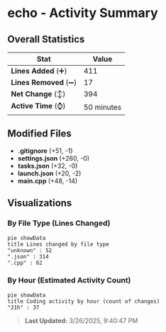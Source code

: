 # echo - Activity Summary 

## Overall Statistics

| Stat                   | Value                                                             |
| ---------------------- | ----------------------------------------------------------------- |
| **Lines Added** (➕)   | 411                                          |
| **Lines Removed** (➖) | 17                                        |
| **Net Change** (↕)    | 394                |
| **Active Time** (⌚)   | 50 minutes |


## Modified Files
- **.gitignore** (+51, -1)
- **settings.json** (+260, -0)
- **tasks.json** (+32, -0)
- **launch.json** (+20, -2)
- **main.cpp** (+48, -14)

## Visualizations

### By File Type (Lines Changed)

```mermaid
pie showData
title Lines changed by file type
"unknown" : 52
".json" : 314
".cpp" : 62
```

### By Hour (Estimated Activity Count)

```mermaid
pie showData
title Coding activity by hour (count of changes)
"21h" : 37
```


> **Last Updated:** 3/26/2025, 9:40:47 PM